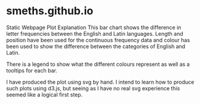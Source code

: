 # smeths.github.io
Static Webpage
Plot Explanation
This bar chart shows the difference in letter frequencies between the English and Latin languages. Length and position have been used for the continuous frequency data and colour has been used to show the difference between the categories of English and Latin.

There is a legend to show what the different colours represent as well as a tooltips for each bar.

I have produced the plot using svg by hand. I intend to learn how to produce such plots using d3.js, but seeing as I have no real svg experience this seemed like a logical first step.
